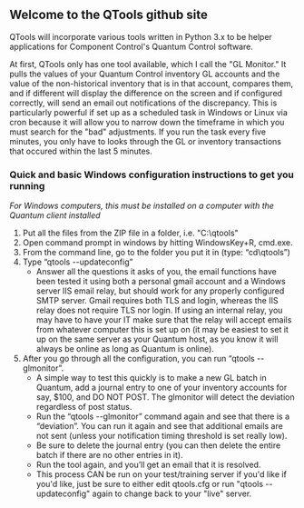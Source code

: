 ## Welcome to the QTools github site

QTools will incorporate various tools written in Python 3.x to be helper applications for Component Control's Quantum Control software.

At first, QTools only has one tool available, which I call the "GL Monitor."  It pulls the values of your Quantum Control inventory GL accounts and the value of the non-historical inventory that is in that account, compares them, and if different will display the difference on the screen and if configured correctly, will send an email out notifications of the discrepancy.  This is particularly powerful if set up as a scheduled task in Windows or Linux via cron because it will allow you to narrow down the timeframe in which you must search for the "bad" adjustments.  If you run the task every five minutes, you only have to looks through the GL or inventory transactions that occured within the last 5 minutes.

### Quick and basic Windows configuration instructions to get you running
*For Windows computers, this must be installed on a computer with the Quantum client installed*

1. Put all the files from the ZIP file in a folder, i.e. "C:\qtools"
1. Open command prompt in windows by hitting WindowsKey+R, cmd.exe.
1. From the command line, go to the folder you put it in (type: “cd\qtools”)
1. Type “qtools --updateconfig”
    * Answer all the questions it asks of you, the email functions have been tested it using both a personal gmail account and a Windows server IIS email relay, but should work for any properly configured SMTP server.  Gmail requires both TLS and login, whereas the IIS relay does not require TLS nor login.  If using an internal relay, you may have to have your IT make sure that the relay will accept emails from whatever computer this is set up on (it may be easiest to set it up on the same server as your Quantum host, as you know it will always be online as long as Quantum is online).
1. After you go through all the configuration, you can run “qtools --glmonitor”.  
    * A simple way to test this quickly is to make a new GL batch in Quantum, add a journal entry to one of your inventory accounts for say, $100, and DO NOT POST.  The glmonitor will detect the deviation regardless of post status.  
    * Run the “qtools --glmonitor” command again and see that there is a “deviation”.  You can run it again and see that additional emails are not sent (unless your notification timing threshold is set really low).  
    * Be sure to delete the journal entry (you can then delete the entire batch if there are no other entries in it).  
    * Run the tool again, and you’ll get an email that it is resolved.
    * This process CAN be run on your test/training server if you'd like if you'd like, just be sure to either edit qtools.cfg or run "qtools --updateconfig" again to change back to your "live" server.
